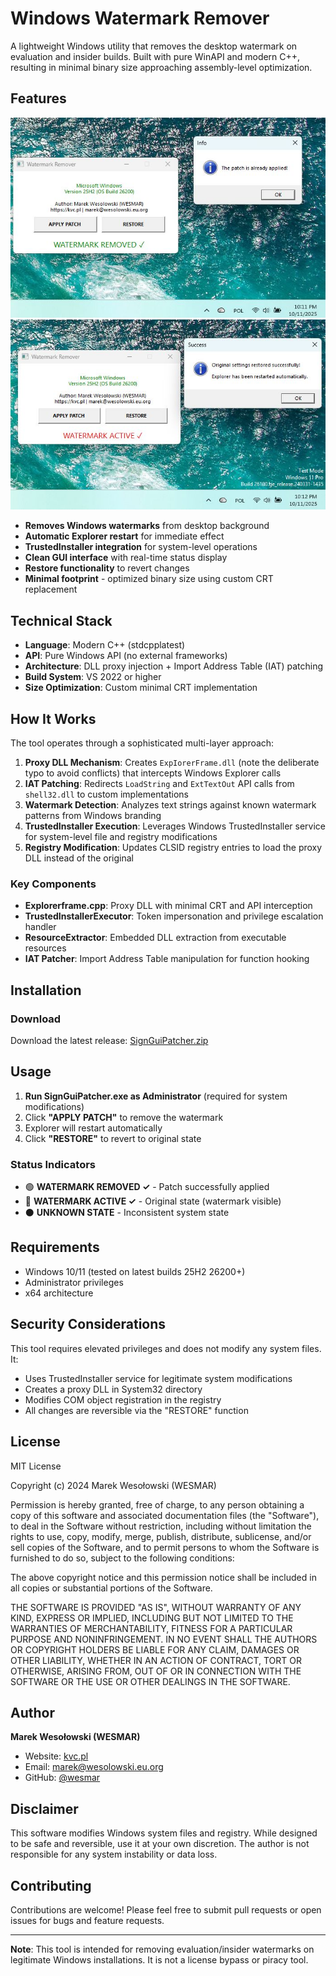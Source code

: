 # Windows Watermark Remover

A lightweight Windows utility that removes the desktop watermark on evaluation and insider builds. Built with pure WinAPI and modern C++, resulting in minimal binary size approaching assembly-level optimization.

## Features

![Screenshot 1](images/sgp_01.jpg)
![Screenshot 2](images/sgp_02.jpg)

- **Removes Windows watermarks** from desktop background
- **Automatic Explorer restart** for immediate effect
- **TrustedInstaller integration** for system-level operations
- **Clean GUI interface** with real-time status display
- **Restore functionality** to revert changes
- **Minimal footprint** - optimized binary size using custom CRT replacement

## Technical Stack

- **Language**: Modern C++ (stdcpplatest)
- **API**: Pure Windows API (no external frameworks)
- **Architecture**: DLL proxy injection + Import Address Table (IAT) patching
- **Build System**: VS 2022 or higher
- **Size Optimization**: Custom minimal CRT implementation

## How It Works

The tool operates through a sophisticated multi-layer approach:

1. **Proxy DLL Mechanism**: Creates `ExpIorerFrame.dll` (note the deliberate typo to avoid conflicts) that intercepts Windows Explorer calls
2. **IAT Patching**: Redirects `LoadString` and `ExtTextOut` API calls from `shell32.dll` to custom implementations
3. **Watermark Detection**: Analyzes text strings against known watermark patterns from Windows branding
4. **TrustedInstaller Execution**: Leverages Windows TrustedInstaller service for system-level file and registry modifications
5. **Registry Modification**: Updates CLSID registry entries to load the proxy DLL instead of the original

### Key Components

- **Explorerframe.cpp**: Proxy DLL with minimal CRT and API interception
- **TrustedInstallerExecutor**: Token impersonation and privilege escalation handler
- **ResourceExtractor**: Embedded DLL extraction from executable resources
- **IAT Patcher**: Import Address Table manipulation for function hooking

## Installation

### Download

Download the latest release: [SignGuiPatcher.zip](https://github.com/wesmar/Watermark_Remover/releases/download/v1.0.0-Watermark_Remover/SignGuiPatcher.zip)

## Usage

1. **Run SignGuiPatcher.exe as Administrator** (required for system modifications)
2. Click **"APPLY PATCH"** to remove the watermark
3. Explorer will restart automatically
4. Click **"RESTORE"** to revert to original state

### Status Indicators

- 🟢 **WATERMARK REMOVED ✓** - Patch successfully applied
- 🔴 **WATERMARK ACTIVE ✓** - Original state (watermark visible)
- ⚫ **UNKNOWN STATE** - Inconsistent system state

## Requirements

- Windows 10/11 (tested on latest builds 25H2 26200+)
- Administrator privileges
- x64 architecture

## Security Considerations

This tool requires elevated privileges and does not modify any system files. It:
- Uses TrustedInstaller service for legitimate system modifications
- Creates a proxy DLL in System32 directory
- Modifies COM object registration in the registry
- All changes are reversible via the "RESTORE" function

## License

MIT License

Copyright (c) 2024 Marek Wesołowski (WESMAR)

Permission is hereby granted, free of charge, to any person obtaining a copy
of this software and associated documentation files (the "Software"), to deal
in the Software without restriction, including without limitation the rights
to use, copy, modify, merge, publish, distribute, sublicense, and/or sell
copies of the Software, and to permit persons to whom the Software is
furnished to do so, subject to the following conditions:

The above copyright notice and this permission notice shall be included in all
copies or substantial portions of the Software.

THE SOFTWARE IS PROVIDED "AS IS", WITHOUT WARRANTY OF ANY KIND, EXPRESS OR
IMPLIED, INCLUDING BUT NOT LIMITED TO THE WARRANTIES OF MERCHANTABILITY,
FITNESS FOR A PARTICULAR PURPOSE AND NONINFRINGEMENT. IN NO EVENT SHALL THE
AUTHORS OR COPYRIGHT HOLDERS BE LIABLE FOR ANY CLAIM, DAMAGES OR OTHER
LIABILITY, WHETHER IN AN ACTION OF CONTRACT, TORT OR OTHERWISE, ARISING FROM,
OUT OF OR IN CONNECTION WITH THE SOFTWARE OR THE USE OR OTHER DEALINGS IN THE
SOFTWARE.

## Author

**Marek Wesołowski (WESMAR)**
- Website: [kvc.pl](https://kvc.pl)
- Email: marek@wesolowski.eu.org
- GitHub: [@wesmar](https://github.com/wesmar)

## Disclaimer

This software modifies Windows system files and registry. While designed to be safe and reversible, use it at your own discretion. The author is not responsible for any system instability or data loss.

## Contributing

Contributions are welcome! Please feel free to submit pull requests or open issues for bugs and feature requests.

---

**Note**: This tool is intended for removing evaluation/insider watermarks on legitimate Windows installations. It is not a license bypass or piracy tool.
